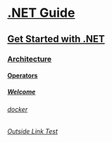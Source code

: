 <!-- Start of .NET Guide -->
# [.NET Guide](standard/index.md)
## [Get Started with .NET](standard/get-started.md)
### [Architecture](standard/microservices-architecture/)
#### [Operators](visual-basic/language-reference/error-messages/operator-declaration-must-be-one-of.md)
##### [Welcome](welcome.md)
###### [docker](/standard/microservices-architecture/container-docker-introduction/docker-defined.md)
###### [Outside Link Test](https://msdn.microsoft.com/library/azure/dn873976.aspx)
